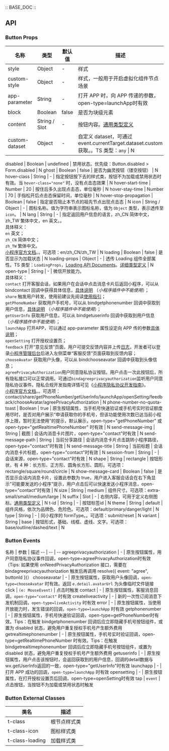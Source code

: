 :: BASE_DOC ::

## API

### Button Props

名称 | 类型 | 默认值 | 描述 | 必传
-- | -- | -- | -- | --
style | Object | - | 样式 | N
custom-style | Object | - | 样式，一般用于开启虚拟化组件节点场景 | N
app-parameter | String | - | 打开 APP 时，向 APP 传递的参数，open-type=launchApp时有效 | N
block | Boolean | false | 是否为块级元素 | N
content | String / Slot | - | 按钮内容。[通用类型定义](https://github.com/Tencent/tdesign-miniprogram/blob/develop/src/common/common.ts) | N
custom-dataset | Object | - | 自定义 dataset，可通过 event.currentTarget.dataset.custom 获取。。TS 类型：``any`` \| N
disabled \| Boolean \| undefined \| 禁用状态。优先级：Button.disabled > Form.disabled \| N
ghost \| Boolean \| false \| 是否为幽灵按钮（镂空按钮） \| N
hover-class \| String \| - \| 指定按钮按下去的样式类，按钮不为加载或禁用状态时有效。当 `hover-class="none"` 时，没有点击态效果 \| N
hover-start-time \| Number \| 20 \| 按住后多久出现点击态，单位毫秒 \| N
hover-stay-time \| Number \| 70 \| 手指松开后点击态保留时间，单位毫秒 \| N
hover-stop-propagation \| Boolean \| false \| 指定是否阻止本节点的祖先节点出现点击态 \| N
icon \| String / Object \| - \| 图标名称。值为字符串表示图标名称，值为 `Object` 类型，表示透传至 `icon`。 \| N
lang \| String \| - \| 指定返回用户信息的语言，zh_CN 简体中文，zh_TW 繁体中文，en 英文。。<br />具体释义：<br />`en` 英文；<br />`zh_CN` 简体中文；<br />`zh_TW` 繁体中文。<br />[小程序官方文档](https://developers.weixin.qq.com/miniprogram/dev/component/button.html)。。可选项：en/zh_CN/zh_TW \| N
loading \| Boolean \| false \| 是否显示为加载状态 \| N
loading-props \| Object \| - \| 透传 Loading 组件全部属性。TS 类型：`LoadingProps`，[Loading API Documents](./loading?tab=api)。[详细类型定义](https://github.com/Tencent/tdesign-miniprogram/tree/develop/src/button/type.ts) \| N
open-type \| String \| - \| 微信开放能力。<br />具体释义：<br />`contact` 打开客服会话，如果用户在会话中点击消息卡片后返回小程序，可以从 bindcontact 回调中获得具体信息，<a href="https://developers.weixin.qq.com/miniprogram/dev/framework/open-ability/customer-message/customer-message.html">具体说明</a> （*小程序插件中不能使用*）；<br />`share` 触发用户转发，使用前建议先阅读<a href="https://developers.weixin.qq.com/miniprogram/dev/framework/open-ability/share.html#使用指引">使用指引</a>；<br />`getPhoneNumber` 获取用户手机号，可以从 bindgetphonenumber 回调中获取到用户信息，<a href="https://developers.weixin.qq.com/miniprogram/dev/framework/open-ability/getPhoneNumber.html">具体说明</a> （*小程序插件中不能使用*）；<br />`getUserInfo` 获取用户信息，可以从 bindgetuserinfo 回调中获取到用户信息 （*小程序插件中不能使用*）；<br />`launchApp` 打开APP，可以通过 app-parameter 属性设定向 APP 传的参数<a href="https://developers.weixin.qq.com/miniprogram/dev/framework/open-ability/launchApp.html">具体说明</a>；<br />`openSetting` 打开授权设置页；<br />`feedback` 打开“意见反馈”页面，用户可提交反馈内容并上传<a href="https://developers.weixin.qq.com/miniprogram/dev/api/base/debug/wx.getLogManager.html">日志</a>，开发者可以登录<a href="https://mp.weixin.qq.com/">小程序管理后台</a>后进入左侧菜单“客服反馈”页面获取到反馈内容；<br />`chooseAvatar` 获取用户头像，可以从 bindchooseavatar 回调中获取到头像信息；<br />`agreePrivacyAuthorization`用户同意隐私协议按钮。用户点击一次此按钮后，所有隐私接口可以正常调用。可通过`bindagreeprivacyauthorization`监听用户同意隐私协议事件。隐私合规开发指南详情可见《<a href="https://developers.weixin.qq.com/miniprogram/dev/framework/user-privacy/PrivacyAuthorize.html">小程序隐私协议开发指南</a>》。<br />[小程序官方文档](https://developers.weixin.qq.com/miniprogram/dev/component/button.html)。。可选项：contact/share/getPhoneNumber/getUserInfo/launchApp/openSetting/feedback/chooseAvatar/agreePrivacyAuthorization \| N
phone-number-no-quota-toast \| Boolean \| true \| 原生按钮属性，当手机号快速验证或手机号实时验证额度用尽时，是否对用户展示“申请获取你的手机号，但该功能使用次数已达当前小程序上限，暂时无法使用”的提示，默认展示，open-type="getPhoneNumber" 或 open-type="getRealtimePhoneNumber" 时有效 \| N
send-message-img \| String \| 截图 \| 会话内消息卡片图片，open-type="contact"时有效 \| N
send-message-path \| String \| 当前分享路径 \| 会话内消息卡片点击跳转小程序路径，open-type="contact"时有效 \| N
send-message-title \| String \| 当前标题 \| 会话内消息卡片标题，open-type="contact"时有效 \| N
session-from \| String \| - \| 会话来源，open-type="contact"时有效 \| N
shape \| String \| rectangle \| 按钮形状，有 4 种：长方形、正方形、圆角长方形、圆形。可选项：rectangle/square/round/circle \| N
show-message-card \| Boolean \| false \| 是否显示会话内消息卡片，设置此参数为 true，用户进入客服会话会在右下角显示"可能要发送的小程序"提示，用户点击后可以快速发送小程序消息，open-type="contact"时有效 \| N
size \| String \| medium \| 组件尺寸。可选项：extra-small/small/medium/large \| N
suffix \| Slot \| - \| 右侧内容，可用于定义右侧图标。[通用类型定义](https://github.com/Tencent/tdesign-miniprogram/blob/develop/src/common/common.ts) \| N
t-id \| String \| - \| 按钮标签id \| N
theme \| String \| default \| 组件风格，依次为品牌色、危险色。可选项：default/primary/danger/light \| N
type \| String \| - \| 同小程序的 formType。。可选项：submit/reset \| N
variant \| String \| base \| 按钮形式，基础、线框、虚线、文字。可选项：base/outline/dashed/text \| N

### Button Events

名称 \| 参数 \| 描述
-- \| -- \| --
agreeprivacyauthorization \| \- \| 原生按钮属性，用户同意隐私协议事件回调，open-type=agreePrivacyAuthorization时有效 （Tips: 如果使用 onNeedPrivacyAuthorization 接口，需要在 bindagreeprivacyauthorization 触发后再调用 resolve({ event: "agree", buttonId })）
chooseavatar \| \- \| 原生按钮属性，获取用户头像回调，`open-type=chooseAvatar` 时有效。返回 `e.detail.avatarUrl` 为头像临时文件链接
click \| `(e: MouseEvent)` \| 点击时触发
contact \| \- \| 原生按钮属性，客服消息回调，`open-type="contact"` 时有效
createliveactivity \| \- \| 新的一次性订阅消息下发机制回调，`open-type=liveActivity` 时有效
error \| \- \| 原生按钮属性，当使用开放能力时，发生错误的回调，`open-type=launchApp` 时有效
getphonenumber \| \- \| 原生按钮属性，手机号快速验证回调，open-type=getPhoneNumber时有效。Tips：在触发 bindgetphonenumber 回调后应立即隐藏手机号按钮组件，或置为 disabled 状态，避免用户重复授权手机号产生额外费用
getrealtimephonenumber \| \- \| 原生按钮属性，手机号实时验证回调，open-type=getRealtimePhoneNumber 时有效。Tips：在触发 bindgetrealtimephonenumber 回调后应立即隐藏手机号按钮组件，或置为 disabled 状态，避免用户重复授权手机号产生额外费用
getuserinfo \| \- \| 原生按钮属性，用户点击该按钮时，会返回获取到的用户信息，回调的detail数据与wx.getUserInfo返回的一致，open-type="getUserInfo"时有效
launchapp \| \- \| 打开 APP 成功的回调，`open-type=launchApp` 时有效
opensetting \| \- \| 原生按钮属性，在打开授权设置页后回调，open-type=openSetting时有效
tap \| `event` | 点击按钮，当按钮不为加载或禁用状态时触发

### Button External Classes

类名 | 描述
-- | --
t-class | 根节点样式类
t-class-icon | 图标样式类
t-class-loading | 加载样式类
